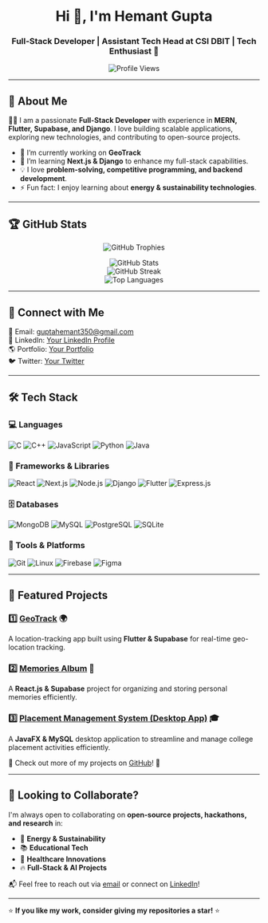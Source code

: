 <h1 align="center">Hi 👋, I'm Hemant Gupta</h1>
<h3 align="center">Full-Stack Developer | Assistant Tech Head at CSI DBIT | Tech Enthusiast 🚀</h3>

<p align="center">
  <img src="https://komarev.com/ghpvc/?username=hemant-dbit&label=Profile%20views&color=0e75b6&style=flat" alt="Profile Views" />
</p>

---

## 🚀 About Me

👨‍💻 I am a passionate **Full-Stack Developer** with experience in **MERN, Flutter, Supabase, and Django**. I love building scalable applications, exploring new technologies, and contributing to open-source projects.  

- 🔭 I’m currently working on **GeoTrack**  
- 🌱 I’m learning **Next.js & Django** to enhance my full-stack capabilities.  
- 💡 I love **problem-solving, competitive programming, and backend development**.  
- ⚡ Fun fact: I enjoy learning about **energy & sustainability technologies**.  

---

## 🏆 GitHub Stats  

<p align="center">
  <img src="https://github-profile-trophy.vercel.app/?username=hemant-dbit&theme=radical&no-bg=true&no-frame=true" alt="GitHub Trophies" />
</p>

<p align="center">
  <img src="https://github-readme-stats.vercel.app/api?username=hemant-dbit&show_icons=true&theme=radical" alt="GitHub Stats" />
  <br />
  <img src="https://github-readme-streak-stats.herokuapp.com/?user=hemant-dbit&theme=radical" alt="GitHub Streak" />
  <br />
  <img src="https://github-readme-stats.vercel.app/api/top-langs?username=hemant-dbit&layout=compact&theme=radical" alt="Top Languages" />
</p>

---

## 🔗 Connect with Me  

📧 Email: [guptahemant350@gmail.com](mailto:guptahemant350@gmail.com)  
💼 LinkedIn: [Your LinkedIn Profile](https://linkedin.com/in/your-profile)  
🌎 Portfolio: [Your Portfolio](https://yourportfolio.com)  
🐦 Twitter: [Your Twitter](https://twitter.com/your-twitter)  

---

## 🛠️ Tech Stack  

### 💻 Languages
![C](https://img.shields.io/badge/C-00599C?style=for-the-badge&logo=c&logoColor=white)
![C++](https://img.shields.io/badge/C++-00599C?style=for-the-badge&logo=c%2B%2B&logoColor=white)
![JavaScript](https://img.shields.io/badge/JavaScript-F7DF1E?style=for-the-badge&logo=javascript&logoColor=black)
![Python](https://img.shields.io/badge/Python-3776AB?style=for-the-badge&logo=python&logoColor=white)
![Java](https://img.shields.io/badge/Java-ED8B00?style=for-the-badge&logo=java&logoColor=white)

### 🚀 Frameworks & Libraries  
![React](https://img.shields.io/badge/React-20232A?style=for-the-badge&logo=react&logoColor=61DAFB)
![Next.js](https://img.shields.io/badge/Next.js-000000?style=for-the-badge&logo=nextdotjs&logoColor=white)
![Node.js](https://img.shields.io/badge/Node.js-43853D?style=for-the-badge&logo=node.js&logoColor=white)
![Django](https://img.shields.io/badge/Django-092E20?style=for-the-badge&logo=django&logoColor=white)
![Flutter](https://img.shields.io/badge/Flutter-02569B?style=for-the-badge&logo=flutter&logoColor=white)
![Express.js](https://img.shields.io/badge/Express.js-404D59?style=for-the-badge)

### 🗄️ Databases  
![MongoDB](https://img.shields.io/badge/MongoDB-4EA94B?style=for-the-badge&logo=mongodb&logoColor=white)
![MySQL](https://img.shields.io/badge/MySQL-005C84?style=for-the-badge&logo=mysql&logoColor=white)
![PostgreSQL](https://img.shields.io/badge/PostgreSQL-316192?style=for-the-badge&logo=postgresql&logoColor=white)
![SQLite](https://img.shields.io/badge/SQLite-07405E?style=for-the-badge&logo=sqlite&logoColor=white)

### 🔧 Tools & Platforms  
![Git](https://img.shields.io/badge/Git-F05032?style=for-the-badge&logo=git&logoColor=white)
![Linux](https://img.shields.io/badge/Linux-FCC624?style=for-the-badge&logo=linux&logoColor=black)
![Firebase](https://img.shields.io/badge/Firebase-FFCA28?style=for-the-badge&logo=firebase&logoColor=black)
![Figma](https://img.shields.io/badge/Figma-F24E1E?style=for-the-badge&logo=figma&logoColor=white)

---

## 📂 Featured Projects  

### 1️⃣ [GeoTrack](https://github.com/Hemant-dbit/GeoTrack) 🌍  
A location-tracking app built using **Flutter & Supabase** for real-time geo-location tracking.

### 2️⃣ [Memories Album](https://github.com/Hemant-dbit/Memories-Album) 📸  
A **React.js & Supabase** project for organizing and storing personal memories efficiently.

### 3️⃣ [Placement Management System (Desktop App)](https://github.com/Hemant-dbit/Placement-Management-System) 🎓  
A **JavaFX & MySQL** desktop application to streamline and manage college placement activities efficiently.

📌 Check out more of my projects on [GitHub](https://github.com/Hemant-dbit)! 🚀  

---

## 🤝 Looking to Collaborate?  

I'm always open to collaborating on **open-source projects, hackathons, and research** in:  
- 🌱 **Energy & Sustainability**  
- 📚 **Educational Tech**  
- 🏥 **Healthcare Innovations**  
- 🔥 **Full-Stack & AI Projects**  

📬 Feel free to reach out via [email](mailto:guptahemant350@gmail.com) or connect on [LinkedIn](https://linkedin.com/in/your-profile)!  

---

⭐ **If you like my work, consider giving my repositories a star!** ⭐  
